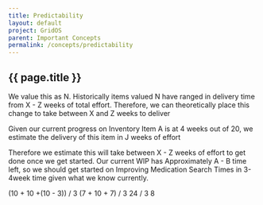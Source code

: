 ```yaml
---
title: Predictability
layout: default
project: GridOS
parent: Important Concepts
permalink: /concepts/predictability
---
```


## {{ page.title }}

We value this as N. Historically items valued N have ranged in delivery time from X - Z weeks of total effort. Therefore, we can theoretically place this change to take between X and Z weeks to deliver

Given our current progress on Inventory Item A is at 4 weeks out of 20, we estimate the delivery of this item in J weeks of effort

Therefore we estimate this will take between X - Z weeks of effort to get done once we get started. Our current WIP has Approximately A - B time left, so we should get started on Improving Medication Search Times in 3-4week time given what we know currently.

(10 + 10 +(10 - 3)) / 3
(7 + 10 + 7) / 3
24 / 3
8
<!-- 
```mermaid
timeline
    title Team Accomplishments
    2023.Q1.S1  : CLOWNS
                : MOTIVATORS
                : DELIVER
                : GROWTH
                : CRAZY
                : PROTRACTOR
    2023.Q1.S2 : Facebook
         : Google
    2023.Q1.S3 : Youtube
    2023.Q1.S4 : Twitter
```

```mermaid
    C4Context
      title System Context diagram for Internet Banking System
      Enterprise_Boundary(b0, "BankBoundary0") {
        Person(customerA, "Banking Customer A", "A customer of the bank, with personal bank accounts.")
        Person(customerB, "Banking Customer B")
        Person_Ext(customerC, "Banking Customer C", "desc")

        Person(customerD, "Banking Customer D", "A customer of the bank, <br/> with personal bank accounts.")

        System(SystemAA, "Internet Banking System", "Allows customers to view information about their bank accounts, and make payments.")

        Enterprise_Boundary(b1, "BankBoundary") {

          SystemDb_Ext(SystemE, "Mainframe Banking System", "Stores all of the core banking information about customers, accounts, transactions, etc.")

          System_Boundary(b2, "BankBoundary2") {
            System(SystemA, "Banking System A")
            System(SystemB, "Banking System B", "A system of the bank, with personal bank accounts. next line.")
          }

          System_Ext(SystemC, "E-mail system", "The internal Microsoft Exchange e-mail system.")
          SystemDb(SystemD, "Banking System D Database", "A system of the bank, with personal bank accounts.")

          Boundary(b3, "BankBoundary3", "boundary") {
            SystemQueue(SystemF, "Banking System F Queue", "A system of the bank.")
            SystemQueue_Ext(SystemG, "Banking System G Queue", "A system of the bank, with personal bank accounts.")
          }
        }
      }

      BiRel(customerA, SystemAA, "Uses")
      BiRel(SystemAA, SystemE, "Uses")
      Rel(SystemAA, SystemC, "Sends e-mails", "SMTP")
      Rel(SystemC, customerA, "Sends e-mails to")

      UpdateElementStyle(customerA, $fontColor="red", $bgColor="grey", $borderColor="red")
      UpdateRelStyle(customerA, SystemAA, $textColor="blue", $lineColor="blue", $offsetX="5")
      UpdateRelStyle(SystemAA, SystemE, $textColor="blue", $lineColor="blue", $offsetY="-10")
      UpdateRelStyle(SystemAA, SystemC, $textColor="blue", $lineColor="blue", $offsetY="-40", $offsetX="-50")
      UpdateRelStyle(SystemC, customerA, $textColor="red", $lineColor="red", $offsetX="-50", $offsetY="20")

      UpdateLayoutConfig($c4ShapeInRow="3", $c4BoundaryInRow="1")
``` -->
